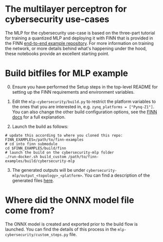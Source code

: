 # The multilayer perceptron for cybersecurity use-cases
The MLP for the cybersecurity use-case is based on the three-part tutorial for training a quantized MLP and deploying it with FINN that is provided in the FINN [end-to-end example repository](https://github.com/Xilinx/finn/tree/main/notebooks/end2end_example). For more information on training the network, or more details behind what's happening under the hood, these notebooks provide an excellent starting point.

# Build bitfiles for MLP example
0. Ensure you have performed the Setup steps in the top-level README for setting up the FINN requirements and environment variables.

1. Edit the `mlp-cybersecurity/build.py` to restrict the platform variables to the ones that you are interested in, e.g. `zynq_platforms = ["Pynq-Z1"]`. You can also change the other build configuration options, see the [FINN docs](https://finn-dev.readthedocs.io/en/latest/source_code/finn.util.html#finn.util.build_dataflow.DataflowBuildConfig) for a full explanation.

2. Launch the build as follows:
```shell
# update this according to where you cloned this repo:
FINN_EXAMPLES=/path/to/finn-examples
# cd into finn submodule
cd $FINN_EXAMPLES/build/finn
# launch the build on the cybersecurity-mlp folder
./run-docker.sh build_custom /path/to/finn-examples/build/cybersecurity-mlp
```

3. The generated outputs will be under `cybersecurity-mlp/output_<topology>_<platform>`. You can find a description of the generated files [here](https://finn-dev.readthedocs.io/en/latest/command_line.html#simple-dataflow-build-mode).

# Where did the ONNX model file come from?
The ONNX model is created and exported prior to the build flow is launched. You can find the details of this process in the `mlp-cybersecurity/custom_steps.py` file.